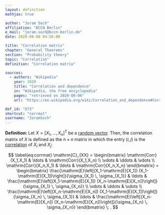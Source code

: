 ```yaml
---
layout: definition
mathjax: true

author: "Joram Soch"
affiliation: "BCCN Berlin"
e_mail: "joram.soch@bccn-berlin.de"
date: 2020-06-06 04:56:00

title: "Correlation matrix"
chapter: "General Theorems"
section: "Probability theory"
topic: "Correlation"
definition: "Correlation matrix"

sources:
  - authors: "Wikipedia"
    year: 2020
    title: "Correlation and dependence"
    in: "Wikipedia, the free encyclopedia"
    pages: "retrieved on 2020-06-06"
    url: "https://en.wikipedia.org/wiki/Correlation_and_dependence#Correlation_matrices"

def_id: "D73"
shortcut: "corrmat"
username: "JoramSoch"
---
```



**Definition:** Let $X = [X_1, \ldots, X_n]^\mathrm{T}$ be a [random vector](/D/rvec). Then, the correlation matrix of $X$ is defined as the $n \times n$ matrix in which the entry $(i,j)$ is the [correlation](/D/corr) of $X_i$ and $X_j$:

$$ \label{eq:corrmat}
\mathrm{C}_{XX} =
\begin{bmatrix}
\mathrm{Corr}(X_1,X_1) & \ldots & \mathrm{Corr}(X_1,X_n) \\
\vdots & \ddots & \vdots \\
\mathrm{Corr}(X_n,X_1) & \ldots & \mathrm{Corr}(X_n,X_n)
\end{bmatrix} =
\begin{bmatrix}
\frac{\mathrm{E}\left[(X_1-\mathrm{E}[X_1]) (X_1-\mathrm{E}[X_1])\right]}{\sigma_{X_1} \, \sigma_{X_1}} & \ldots & \frac{\mathrm{E}\left[(X_1-\mathrm{E}[X_1]) (X_n-\mathrm{E}[X_n])\right]}{\sigma_{X_1} \, \sigma_{X_n}} \\
\vdots & \ddots & \vdots \\
\frac{\mathrm{E}\left[(X_n-\mathrm{E}[X_n]) (X_1-\mathrm{E}[X_1])\right]}{\sigma_{X_n} \, \sigma_{X_1}} & \ldots & \frac{\mathrm{E}\left[(X_n-\mathrm{E}[X_n]) (X_n-\mathrm{E}[X_n])\right]}{\sigma_{X_n} \, \sigma_{X_n}}
\end{bmatrix} \; .
$$